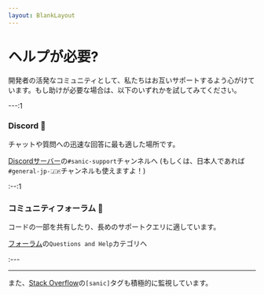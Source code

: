 ```yaml
---
layout: BlankLayout
---
```


# ヘルプが必要?

開発者の活発なコミュニティとして、私たちはお互いサポートするよう心がけています。もし助けが必要な場合は、以下のいずれかを試してみてください。

---:1

### Discord :speech_balloon:

チャットや質問への迅速な回答に最も適した場所です。

[Discordサーバー](https://discord.gg/FARQzAEMAA)の`#sanic-support`チャンネルへ (もしくは、日本人であれば`#general-jp-🇯🇵`チャンネルも使えますよ！)

:--:1

### コミュニティフォーラム :busts_in_silhouette:

コードの一部を共有したり、長めのサポートクエリに適しています。

[フォーラム](https://community.sanicframework.org/c/questions-and-help/6)の`Questions and Help`カテゴリへ

:---

---

また、[Stack Overflow](https://stackoverflow.com/questions/tagged/sanic)の`[sanic]`タグも積極的に監視しています。
